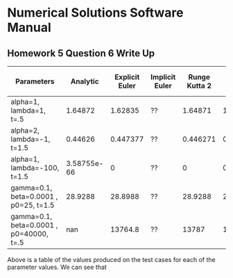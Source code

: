 # Numerical Solutions Software Manual

## Homework 5 Question 6 Write Up

Parameters | Analytic | Explicit Euler | Implicit Euler | Runge Kutta 2 | Runge Kutta 4 | Runge Kutta 3 
------------ | ------------- | ------------- | ------------- | ------------- | ------------- | -------------
alpha=1, lambda=1, t=.5 | 1.64872 | 1.62835 | ?? | 1.64871 | 1.64871 | ??
alpha=2, lambda=-1, t=1.5 | 0.44626 | 0.447377 | ?? | 0.446271 | 0.446266 | ??
alpha=1, lambda=-100, t=1.5 | 3.58755e-66 | 0 | ?? | 0 | 0 | ??
gamma=0.1, beta=0.0001 , p0=25, t=1.5 | 28.9288 | 28.8988 | ?? | 28.9288 | 28.9288 | ??
gamma=0.1, beta=0.0001 , p0=40000, t=.5 | nan | 13764.8 | ?? | 13787 | 13784.9 | ??

Above is a table of the values produced on the test cases for each of the parameter values. We can see that 

